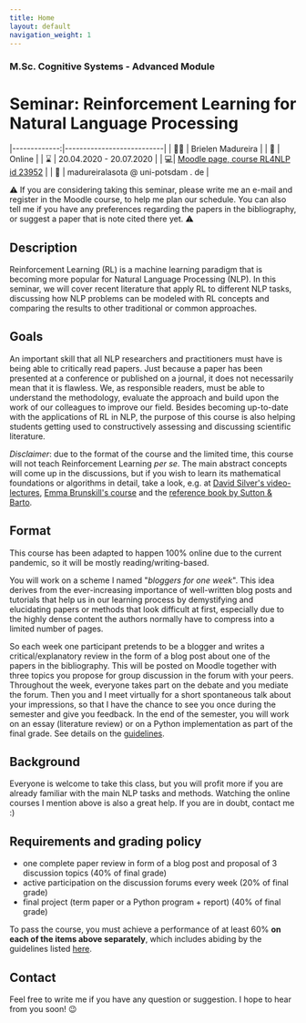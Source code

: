 ```yaml
---
title: Home
layout: default
navigation_weight: 1
---
```


### M.Sc. Cognitive Systems - Advanced Module 
# Seminar: Reinforcement Learning for Natural Language Processing

|-------------:|---------------------------|
| :woman_teacher:   | Brielen Madureira   |
| :date: | Online |
| :hourglass: | 20.04.2020 - 20.07.2020 | 
| :computer:| [Moodle page, course RL4NLP id 23952](<https://moodle2.uni-potsdam.de/course/view.php?id=23952>) |
| :e-mail:  |  madureiralasota @ uni-potsdam . de | 

:warning: If you are considering taking this seminar, please write me an e-mail and register in the Moodle course, to help me plan our schedule. You can also tell me if you have any preferences regarding the papers in the bibliography, or suggest a paper that is note cited there yet. :warning: 

## Description
Reinforcement Learning (RL) is a machine learning paradigm that is becoming more popular for Natural Language Processing (NLP). In this seminar, we will cover recent literature that apply RL to different NLP tasks, discussing how NLP problems can be modeled with RL concepts and comparing the results to other traditional or common approaches. 

## Goals
An important skill that all NLP researchers and practitioners must have is being able to critically read papers. Just because a paper has been presented at a conference or published on a journal, it does not necessarily mean that it is flawless. We, as responsible readers, must be able to understand the methodology, evaluate the approach and build upon the work of our colleagues to improve our field. Besides becoming up-to-date with the applications of RL in NLP, the purpose of this course is also helping students getting used to constructively assessing and discussing scientific literature.

*Disclaimer*: due to the format of the course and the limited time, this course will not teach Reinforcement Learning *per se*. The main abstract concepts will come up in the discussions, but if you wish to learn its mathematical foundations or algorithms in detail, take a look, e.g. at [David Silver's video-lectures](https://www.davidsilver.uk/teaching/), [Emma Brunskill's course](https://web.stanford.edu/class/cs234/index.html) and the [reference book by Sutton & Barto](https://opac.ub.uni-potsdam.de/DB=1/SET=2/TTL=1/SHW?FRST=1). 

## Format
This course has been adapted to happen 100% online due to the current pandemic, so it will be mostly reading/writing-based. 

You will work on a scheme I named "*bloggers for one week*". This idea derives from the ever-increasing importance of well-written blog posts and tutorials that help us in our learning process by demystifying and elucidating papers or methods that look difficult at first, especially due to the highly dense content the authors normally have to compress into a limited number of pages.

So each week one participant pretends to be a blogger and writes a critical/explanatory review in the form of a blog post about one of the papers in the bibliography. This will be posted on Moodle together with three topics you propose for group discussion in the forum with your peers. Throughout the week, everyone takes part on the debate and you mediate the forum. Then you and I meet virtually for a short spontaneous talk about your impressions, so that I have the chance to see you once during the semester and give you feedback. In the end of the semester, you will work on an essay (literature review) or on a Python implementation as part of the final grade. See details on the [guidelines](https://briemadu.github.io/rl4nlp/guidelines).

## Background 
Everyone is welcome to take this class, but you will profit more if you are already familiar with the main NLP tasks and methods. Watching the online courses I mention above is also a great help. If you are in doubt, contact me :)

## Requirements and grading policy
- one complete paper review in form of a blog post and proposal of 3 discussion topics (40% of final grade)
- active participation on the discussion forums every week (20% of final grade)
- final project (term paper or a Python program + report) (40% of final grade)
 
To pass the course, you must achieve a performance of at least 60% **on each of the items above separately**, which includes abiding by the guidelines listed [here](https://briemadu.github.io/rl4nlp/guidelines).

## Contact
Feel free to write me if you have any question or suggestion. I hope to hear from you soon! :wink:
